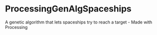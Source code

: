 # ProcessingGenAlgSpaceships
A genetic algorithm that lets spaceships try to reach a target - Made with Processing

